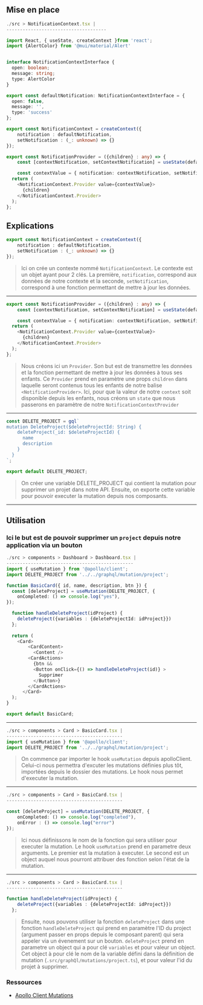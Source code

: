 
## Mise en place

```typescript
./src > NotificationContext.tsx |
-------------------------------------

import React, { useState, createContext }from 'react';
import {AlertColor} from '@mui/material/Alert'


interface NotificationContextInterface {
  open: boolean;
  message: string;
  type: AlertColor
}

export const defaultNotification: NotificationContextInterface = {
  open: false,
  message: '',
  type: 'success'
};

export const NotificationContext = createContext({
    notification : defaultNotification, 
    setNotification : (_: unknown) => {}
});

export const NotificationProvider = ({children} : any) => {
    const [contextNotification, setContextNotification] = useState(defaultNotification);

    const contextValue = { notification: contextNotification, setNotification: (value: any) => setContextNotification(value)};
  return (
    <NotificationContext.Provider value={contextValue}>
      {children}
    </NotificationContext.Provider>
  );
};
```


## Explications

```typescript
export const NotificationContext = createContext({
    notification : defaultNotification, 
    setNotification : (_: unknown) => {}
});
```
>Ici on crée un contexte nommé `NotificationContext`. Le contexte est un objet ayant pour 2 clés. La première, `notification`, correspond aux données de notre contexte et la seconde, `setNotification`, correspond à une fonction permettant de mettre à jour les données.
_________________


```typescript
export const NotificationProvider = ({children} : any) => {
    const [contextNotification, setContextNotification] = useState(defaultNotification);

    const contextValue = { notification: contextNotification, setNotification: (value: any) => setContextNotification(value)};
  return (
    <NotificationContext.Provider value={contextValue}>
      {children}
    </NotificationContext.Provider>
  );
};
```
>Nous créons ici un `Provider`. Son but est de transmettre les données et la fonction permettant de mettre à jour les données à tous ses enfants. Ce `Provider` prend en paramètre une props `children` dans laquelle seront contenus tous les enfants de notre balise `<NotificationProvider>`.
>Ici, pour que la valeur de notre `context` soit disponible depuis les enfants, nous créons un `state` que nous passerons en paramètre de notre `NotificationContextProvider`
_________________

```typescript
const DELETE_PROJECT = gql`
mutation DeleteProject($deleteProjectId: String) {
    deleteProject(_id: $deleteProjectId) {
      name
      description
    }
  }
`;

export default DELETE_PROJECT;
```

>On créer une variable DELETE_PROJECT qui contient la mutation pour supprimer un projet dans notre API. Ensuite, on exporte cette variable pour pouvoir executer la mutation depuis nos composants.

_________________

## Utilisation

### Ici le but est de pouvoir supprimer un `project` depuis notre application via un bouton


```typescript
./src > components > Dashboard > Dashboard.tsx |
-----------------------------------------------
import { useMutation } from '@apollo/client';
import DELETE_PROJECT from '../../graphql/mutation/project';

function BasicCard({ id, name, description, btn }) {
  const [deleteProject] = useMutation(DELETE_PROJECT, {
    onCompleted: () => console.log("yes"),
});

  function handleDeleteProject(idProject) {
    deleteProject({variables : {deleteProjectId: idProject}})
  };
  
  return (
    <Card>
        <CardContent>
          <Content />
        <CardActions>
          {btn && 
          <Button onClick={() => handleDeleteProject(id)} >
            Supprimer
          </Button>}
        </CardActions>
      </Card>
  );
}

export default BasicCard;
```

_________________
```typescript
./src > components > Card > BasicCard.tsx |
-------------------------------------------
import { useMutation } from '@apollo/client';
import DELETE_PROJECT from '../../graphql/mutation/project';

```
>On commence par importer le hook `useMutation` depuis apolloClient. Celui-ci nous permettra d'excuter les mutations définies plus tôt, importées depuis le dossier des mutations. Le hook nous permet d'executer la mutation.
_________________
```typescript
./src > components > Card > BasicCard.tsx |
-------------------------------------------

const [deleteProject] = useMutation(DELETE_PROJECT, {
    onCompleted: () => console.log("completed"),
    onError : () => console.log("error")
});
```
>Ici nous définissons le nom de la fonction qui sera utiliser pour executer la mutation. Le hook `useMutation` prend en parametre deux arguments. Le premier est la mutation à executer. Le second est un object auquel nous pourront attribuer des fonction selon l'état de la mutation.


_________________
```typescript
./src > components > Card > BasicCard.tsx |
-------------------------------------------

function handleDeleteProject(idProject) {
    deleteProject({variables : {deleteProjectId: idProject}})
  };
```
>Ensuite, nous pouvons utiliser la fonction `deleteProject` dans une fonction `handleDeleteProject` qui prend en paramètre l'ID du project (argument passer en props depuis le composant parent) qui sera appeler via un évenement sur un bouton. `deleteProject` prend en parametre un object qui a pour clé `variables` et pour valeur un object. Cet object à pour clé le nom de la variable défini dans la définition de mutation (`.src/graphQl/mutations/project.ts`), et pour valeur l'id du projet à supprimer.

### Ressources 

- [Apollo Client Mutations](https://www.apollographql.com/docs/react/data/mutations/)

